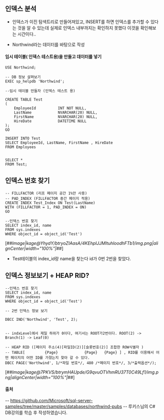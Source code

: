 ## 인덱스 분석

- 인덱스가 이진 탐색트리로 만들어져있고, INSERT를 하면 인덱스를 추가할 수 있다는 것을 알 수 있는데 실제로 인덱스 내부까지는 확인하지 못했다 이것을 확인해보는 시간이다..


- Northwind라는 데이터를 바탕으로 작성 

#### 임시 테이블( 인덱스 테스트용)을 만들고 데이터를 넣기

````
USE Northwind;

-- DB 정보 살펴보기
EXEC sp_helpdb 'Northwind';

--임시 테이블 만들자 (인덱스 테스트 용)

CREATE TABLE Test
(
	EmployeeId			INT NOT NULL,
	LastName			NVARCHAR(20) NULL,
	FirstName			NVARCHAR(20) NULL,
	HireDate			DATETIME NULL
);
GO 

INSERT INTO Test
SELECT EmployeeId, LastName, FirstName , HireDate
FROM Employees


SELECT *
FROM Test;
````

## 인덱스 번호 찾기 

````
-- FILLFACTOR (리프 페이지 공간 1%만 사용)
-- PAD_INDEX (FILLFACTOR 중간 페이지 적용)
CREATE INDEX Test_Index ON Test(LastName)
WITH (FILLFACTOR = 1, PAD_INDEX = ON)
GO

--인덱스 번호 찾기
SELECT index_id, name
FROM sys.indexes
WHERE object_id = object_id('Test')
````

[##_Image|kage@YhydY/btryoZIAasA/4KEhpIJJMltuhloodhFTb1/img.png|alignCenter|width="100%"|_##]

- Test테이블의 index_id랑 name을 찾는다 id가 0번 2번을 찾았다. 

## 인덱스 정보보기 + HEAP RID? 

````
--인덱스 번호 찾기
SELECT index_id, name
FROM sys.indexes
WHERE object_id = object_id('Test')

-- 2번 인덱스 정보 보기 

DBCC IND('Northwind', 'Test', 2);


-- indxLevel에서 제일 하위가 0이다, 여기서는 ROOT가2번이다. ROOT(2) -> Branch(1) -> Leaf(0)

-- HEAP RID ([페이지 주소(4)[파일ID(2)][슬롯번호(2)] 조합한 ROW식별자 )
-- TABLE[         {Page}            {Page}   {Page} ] , RID를 이용해서 어떤 페이지의 어떤 ID를 가졌는지 찾아 갈 수 있다.
DBCC PAGE('Northwind', 1/*파일 번호*/, 480 /*페이지 번호*/, 3/*출력옵션*/);

````

[##_Image|kage@7PKVS/btrymHAUpde/G9qvuOTVhmRU37T0C49Lf1/img.png|alignCenter|width="100%"|_##]




#### 출처 
-- https://github.com/Microsoft/sql-server-samples/tree/master/samples/databases/northwind-pubs
-- 루키스님의 C# DB강의를 학습 후 작성하였습니다.